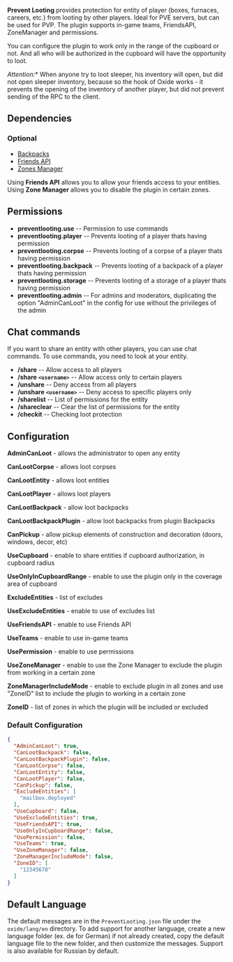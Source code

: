 **Prevent Looting** provides protection for entity of player (boxes, furnaces, careers, etc.) from looting by other players. Ideal for PVE servers, but can be used for PVP. The plugin supports in-game teams, FriendsAPI, ZoneManager and permissions.

You can configure the plugin to work only in the range of the cupboard or not. And all who will be authorized in the cupboard will have the opportunity to loot.

*Attention:** When anyone try to loot sleeper, his inventory will open, but did not open sleeper inventory, because so the hook of Oxide works - it prevents the opening of the inventory of another player, but did not prevent sending of the RPC to the client.

## Dependencies

### Optional

- [Backpacks](https://oxidemod.org/plugins/backpacks.1408/)
- [Friends API](https://oxidemod.org/plugins/friends-api.686/)
- [Zones Manager](https://oxidemod.org/plugins/zones-manager.739/)

Using **Friends API** allows you to allow your friends access to your entities. Using **Zone Manager** allows you to disable the plugin in certain zones.

## Permissions

- **preventlooting.use** -- Permission to use commands
- **preventlooting.player** -- Prevents looting of a player thats having permission
- **preventlooting.corpse** -- Prevents looting of a corpse of a player thats having permission
- **preventlooting.backpack** -- Prevents looting of a backpack of a player thats having permission
- **preventlooting.storage** -- Prevents looting of a storage of a player thats having permission
- **preventlooting.admin** -- For admins and moderators, duplicating the option "AdminCanLoot" in the config for use without the privileges of the admin

## Chat commands

If you want to share an entity with other players, you can use chat commands. To use commands, you need to look at your entity.

- **/share** -- Allow access to all players
- **/share `<username>`** -- Allow access only to certain players
- **/unshare** -- Deny access from all players
- **/unshare `<username>`** -- Deny access to specific players only
- **/sharelist** -- List of permissions for the entity
- **/shareclear** -- Clear the list of permissions for the entity
- **/checkit** -- Checking loot protection

## Configuration

**AdminCanLoot** - allows the administrator to open any entity

**CanLootCorpse** - allows loot corpses

**CanLootEntity** - allows loot entities

**CanLootPlayer** - allows loot players

**CanLootBackpack** - allow loot backpacks

**CanLootBackpackPlugin** - allow loot backpacks from plugin Backpacks

**CanPickup** - allow pickup elements of construction and decoration (doors, windows, decor, etc)

**UseCupboard** - enable to share entities if cupboard authorization, in cupboard radius

**UseOnlyInCupboardRange** - enable to use the plugin only in the coverage area of cupboard

**ExcludeEntities** - list of excludes

**UseExcludeEntities** - enable to use of excludes list

**UseFriendsAPI** - enable to use Friends API

**UseTeams** - enable to use in-game teams

**UsePermission** - enable to use permissions

**UseZoneManager** - enable to use the Zone Manager to exclude the plugin from working in a certain zone

**ZoneManagerIncludeMode** - enable to exclude plugin in all zones and use "ZoneID" list to include the plugin to working in a certain zone

**ZoneID** - list of zones in which the plugin will be included or excluded

### Default Configuration

```json
{
  "AdminCanLoot": true,
  "CanLootBackpack": false,
  "CanLootBackpackPlugin": false,
  "CanLootCorpse": false,
  "CanLootEntity": false,
  "CanLootPlayer": false,
  "CanPickup": false,
  "ExcludeEntities": [
    "mailbox.deployed"
  ],
  "UseCupboard": false,
  "UseExcludeEntities": true,
  "UseFriendsAPI": true,
  "UseOnlyInCupboardRange": false,
  "UsePermission": false,
  "UseTeams": true,
  "UseZoneManager": false,
  "ZoneManagerIncludeMode": false,
  "ZoneID": [
    "12345678"
  ]
}
```

## Default Language

The default messages are in the `PreventLooting.json` file under the `oxide/lang/en` directory. To add support for another language, create a new language folder (ex. de for German) if not already created, copy the default language file to the new folder, and then customize the messages. Support is also available for Russian by default.
